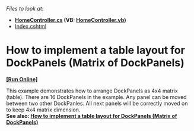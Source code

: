 <!-- default file list -->
*Files to look at*:

* **[HomeController.cs](./CS/Controllers/HomeController.cs) (VB: [HomeController.vb](./VB/Controllers/HomeController.vb))**
* [Index.cshtml](./CS/Views/Home/Index.cshtml)
<!-- default file list end -->
# How to implement a table layout for DockPanels (Matrix of DockPanels)
<!-- run online -->
**[[Run Online]](https://codecentral.devexpress.com/e4317/)**
<!-- run online end -->


<p>This example demonstrates how to arrange DockPanels as 4x4 matrix (table). There are 16 DockPanels in the example. Any panel can be moved between two other DockPanles. All next panels will be correctly moved on to keep 4x4 matrix dimension.<br /><strong>See also: <a href="https://www.devexpress.com/Support/Center/p/T237896">How to implement a table layout for DockPanels (Matrix of DockPanels)</a></strong></p>

<br/>



